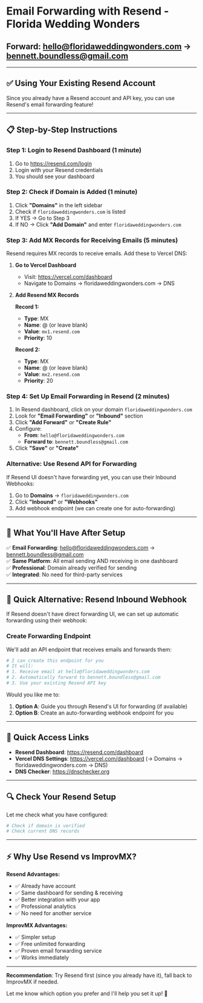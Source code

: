 # Email Forwarding with Resend - Florida Wedding Wonders
## Forward: hello@floridaweddingwonders.com → bennett.boundless@gmail.com

---

## ✅ Using Your Existing Resend Account

Since you already have a Resend account and API key, you can use Resend's email forwarding feature!

---

## 📋 Step-by-Step Instructions

### Step 1: Login to Resend Dashboard (1 minute)

1. Go to https://resend.com/login
2. Login with your Resend credentials
3. You should see your dashboard

### Step 2: Check if Domain is Added (1 minute)

1. Click **"Domains"** in the left sidebar
2. Check if `floridaweddingwonders.com` is listed
3. If YES → Go to Step 3
4. If NO → Click **"Add Domain"** and enter `floridaweddingwonders.com`

### Step 3: Add MX Records for Receiving Emails (5 minutes)

Resend requires MX records to receive emails. Add these to Vercel DNS:

1. **Go to Vercel Dashboard**
   - Visit: https://vercel.com/dashboard
   - Navigate to Domains → floridaweddingwonders.com → DNS

2. **Add Resend MX Records**
   
   **Record 1:**
   - **Type**: MX
   - **Name**: @ (or leave blank)
   - **Value**: `mx1.resend.com`
   - **Priority**: 10

   **Record 2:**
   - **Type**: MX  
   - **Name**: @ (or leave blank)
   - **Value**: `mx2.resend.com`
   - **Priority**: 20

### Step 4: Set Up Email Forwarding in Resend (2 minutes)

1. In Resend dashboard, click on your domain `floridaweddingwonders.com`
2. Look for **"Email Forwarding"** or **"Inbound"** section
3. Click **"Add Forward"** or **"Create Rule"**
4. Configure:
   - **From**: `hello@floridaweddingwonders.com`
   - **Forward to**: `bennett.boundless@gmail.com`
5. Click **"Save"** or **"Create"**

### Alternative: Use Resend API for Forwarding

If Resend UI doesn't have forwarding yet, you can use their Inbound Webhooks:

1. Go to **Domains** → `floridaweddingwonders.com`
2. Click **"Inbound"** or **"Webhooks"**
3. Add webhook endpoint (we can create one for auto-forwarding)

---

## 🎯 What You'll Have After Setup

✅ **Email Forwarding**: hello@floridaweddingwonders.com → bennett.boundless@gmail.com  
✅ **Same Platform**: All email sending AND receiving in one dashboard  
✅ **Professional**: Domain already verified for sending  
✅ **Integrated**: No need for third-party services  

---

## 🚀 Quick Alternative: Resend Inbound Webhook

If Resend doesn't have direct forwarding UI, we can set up automatic forwarding using their webhook:

### Create Forwarding Endpoint

We'll add an API endpoint that receives emails and forwards them:

```bash
# I can create this endpoint for you
# It will:
# 1. Receive email at hello@floridaweddingwonders.com
# 2. Automatically forward to bennett.boundless@gmail.com
# 3. Use your existing Resend API key
```

Would you like me to:
1. **Option A**: Guide you through Resend's UI for forwarding (if available)
2. **Option B**: Create an auto-forwarding webhook endpoint for you

---

## 📧 Quick Access Links

- **Resend Dashboard**: https://resend.com/dashboard
- **Vercel DNS Settings**: https://vercel.com/dashboard (→ Domains → floridaweddingwonders.com → DNS)
- **DNS Checker**: https://dnschecker.org

---

## 🔍 Check Your Resend Setup

Let me check what you have configured:

```bash
# Check if domain is verified
# Check current DNS records
```

---

## ⚡ Why Use Resend vs ImprovMX?

**Resend Advantages:**
- ✅ Already have account
- ✅ Same dashboard for sending & receiving
- ✅ Better integration with your app
- ✅ Professional analytics
- ✅ No need for another service

**ImprovMX Advantages:**
- ✅ Simpler setup
- ✅ Free unlimited forwarding
- ✅ Proven email forwarding service
- ✅ Works immediately

---

**Recommendation**: Try Resend first (since you already have it), fall back to ImprovMX if needed.

Let me know which option you prefer and I'll help you set it up! 🚀
